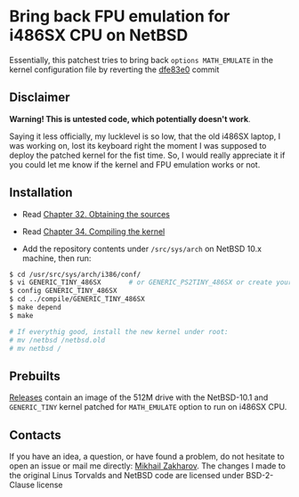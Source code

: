 # Bring back FPU emulation for i486SX CPU on NetBSD

Essentially, this patchest tries to bring back `options MATH_EMULATE` in the kernel configuration file by reverting
the [dfe83e0](https://github.com/NetBSD/src/commit/dfe83e08ca9688dd195a43113e7bc7c58fcdd14a) commit

## Disclaimer

  **Warning! This is untested code, which potentially doesn't work**.

  Saying it less officially, my lucklevel is so low, that the old i486SX laptop, I was working on, lost its keyboard right
  the moment I was supposed to deploy the patched kernel for the fist time. So, I would really appreciate it if you could
  let me know if the kernel and FPU emulation works or not.

## Installation

* Read [Chapter 32. Obtaining the sources](https://www.netbsd.org/docs/guide/en/chap-fetch.html)
* Read [Chapter 34. Compiling the kernel](https://www.netbsd.org/docs/guide/en/chap-kernel.html)

* Add the repository contents under `/src/sys/arch` on NetBSD 10.x machine, then run:

``` sh
$ cd /usr/src/sys/arch/i386/conf/
$ vi GENERIC_TINY_486SX       # or GENERIC_PS2TINY_486SX or create your own kernel configuration with "options MATH_EMULATE"
$ config GENERIC_TINY_486SX
$ cd ../compile/GENERIC_TINY_486SX
$ make depend
$ make

# If everythig good, install the new kernel under root:
# mv /netbsd /netbsd.old
# mv netbsd /
```

## Prebuilts

[Releases](https://github.com/mezantrop/i486SX_soft_FPU/releases) contain an image of the 512M drive with the NetBSD-10.1
and `GENERIC_TINY` kernel patched for `MATH_EMULATE` option to run on i486SX CPU.

## Contacts

If you have an idea, a question, or have found a problem, do not hesitate to open an issue or mail me directly: [Mikhail Zakharov](zmey20000@yahoo.com).
The changes I made to the original Linus Torvalds and NetBSD code are licensed under BSD-2-Clause license
